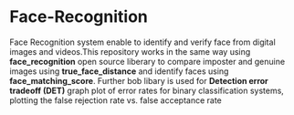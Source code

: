 # Face-Recognition

Face Recognition system enable to identify and verify face from digital images and videos.This repository works in the same way using **face_recognition** open source liberary to compare imposter and genuine images using **true_face_distance** and identify faces using **face_matching_score**. Further bob libary is used for **Detection error tradeoff (DET)** graph plot of error rates for binary classification systems, plotting the false rejection rate vs. false acceptance rate
